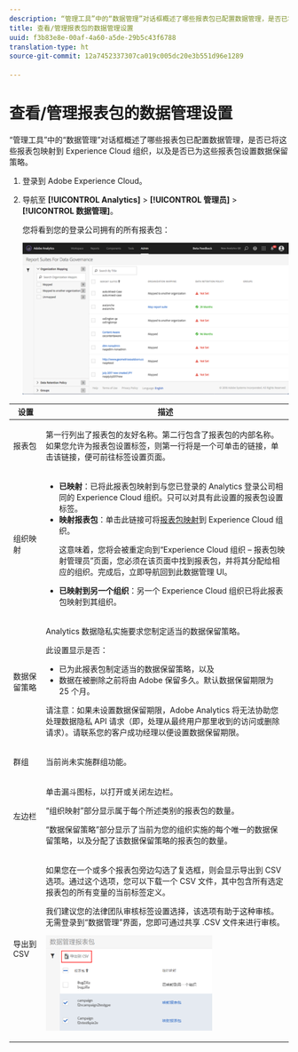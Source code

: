 ```yaml
---
description: “管理工具”中的“数据管理”对话框概述了哪些报表包已配置数据管理，是否已将这些报表包映射到 Experience Cloud 组织，以及是否已为这些报表包设置数据保留策略。
title: 查看/管理报表包的数据管理设置
uuid: f3b83e8e-00af-4a60-a5de-29b5c43f6788
translation-type: ht
source-git-commit: 12a7452337307ca019c005dc20e3b551d96e1289

---
```



# 查看/管理报表包的数据管理设置

“管理工具”中的“数据管理”对话框概述了哪些报表包已配置数据管理，是否已将这些报表包映射到 Experience Cloud 组织，以及是否已为这些报表包设置数据保留策略。

1. 登录到 Adobe Experience Cloud。
1. 导航至 **[!UICONTROL Analytics]** &gt; **[!UICONTROL 管理员]** &gt; **[!UICONTROL 数据管理]**。

   您将看到您的登录公司拥有的所有报表包：

   ![](assets/privacy_setup_an.png)

<table id="table_448292730FF0475E9DCB731882F9A29B"> 
 <thead> 
  <tr> 
   <th colname="col1" class="entry"> 设置 </th> 
   <th colname="col2" class="entry"> 描述 </th> 
  </tr> 
 </thead>
 <tbody> 
  <tr> 
   <td colname="col1"> <p>报表包 </p> </td> 
   <td colname="col2"> <p>第一行列出了报表包的友好名称。第二行包含了报表包的内部名称。如果您允许为报表包设置标签，则第一行将是一个可单击的链接，单击该链接，便可前往标签设置页面。 </p> </td> 
  </tr> 
  <tr> 
   <td colname="col1"> <p>组织映射 </p> </td> 
   <td colname="col2"> 
    <ul id="ul_EF8F613B0C5E42D19DB60BD0C89C114B"> 
     <li id="li_B35EE88555F547EFBF55ADE9D0C9EC3B"><b>已映射</b>：已将此报表包映射到与您已登录的 Analytics 登录公司相同的 Experience Cloud 组织。只可以对具有此设置的报表包设置标签。 </li> 
     <li id="li_4E800BF80CFF477BAA091EF272D9071C"><b>映射报表包</b>：单击此链接可将<a href="https://marketing.adobe.com/resources/help/zh_CN/mcloud/report-suite-mapping.html">报表包映射</a>到 Experience Cloud 组织。 <p>这意味着，您将会被重定向到“Experience Cloud 组织 – 报表包映射管理员”页面，您必须在该页面中找到报表包，并将其分配给相应的组织。完成后，立即导航回到此数据管理 UI。 </p> </li> 
     <li id="li_FF825A65D089487BBF5FCB0D74D41CD7"><b>已映射到另一个组织</b>：另一个 Experience Cloud 组织已将此报表包映射到其组织。 </li> 
    </ul> </td> 
  </tr> 
  <tr> 
   <td colname="col1"> <p>数据保留策略 </p> </td> 
   <td colname="col2"> <p>Analytics 数据隐私实施要求您制定适当的数据保留策略。 </p> <p>此设置显示是否： </p> 
    <ul> 
     <li>已为此报表包制定适当的数据保留策略，以及 </li> 
     <li>数据在被删除之前将由 Adobe 保留多久。默认数据保留期限为 25 个月。 </li> 
    </ul> <p>请注意：如果未设置数据保留期限，Adobe Analytics 将无法协助您处理数据隐私 API 请求（即，处理从最终用户那里收到的访问或删除请求）。请联系您的客户成功经理以便设置数据保留期限。 </p> </td> 
  </tr> 
  <tr> 
   <td colname="col1"> <p>群组  </p> </td> 
   <td colname="col2"> <p>当前尚未实施群组功能。 </p> </td> 
  </tr> 
  <tr> 
   <td colname="col1"> <p>左边栏 </p> </td> 
   <td colname="col2"> <p>单击漏斗图标，以打开或关闭左边栏。 </p> <p>“组织映射”部分显示属于每个所述类别的报表包的数量。 </p> <p>“数据保留策略”部分显示了当前为您的组织实施的每个唯一的数据保留策略，以及分配了该数据保留策略的报表包的数量。 </p> </td> 
  </tr> 
  <tr> 
   <td colname="col1"> <p>导出到 CSV </p> </td> 
   <td colname="col2"> <p>如果您在一个或多个报表包旁边勾选了复选框，则会显示<span class="uicontrol">导出到 CSV</span> 选项。通过这个选项，您可以下载一个 CSV 文件，其中包含所有选定报表包的所有变量的当前标签定义。 </p> <p>我们建议您的法律团队审核标签设置选择，该选项有助于这种审核。无需登录到“数据管理”界面，您即可通过共享 .CSV 文件来进行审核。 </p> <p><img placement="break"  src="assets/export_csv.png" width="300px" id="image_5FE821B2D07B402D8E0F6FE53D6FC52E" /> </p> </td> 
  </tr> 
 </tbody> 
</table>

